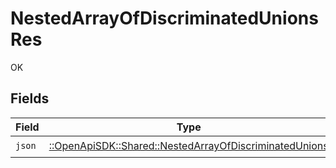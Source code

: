 # NestedArrayOfDiscriminatedUnionsRes

OK


## Fields

| Field                                                                                                             | Type                                                                                                              | Required                                                                                                          | Description                                                                                                       |
| ----------------------------------------------------------------------------------------------------------------- | ----------------------------------------------------------------------------------------------------------------- | ----------------------------------------------------------------------------------------------------------------- | ----------------------------------------------------------------------------------------------------------------- |
| `json`                                                                                                            | [::OpenApiSDK::Shared::NestedArrayOfDiscriminatedUnions](../../models/shared/nestedarrayofdiscriminatedunions.md) | :heavy_check_mark:                                                                                                | N/A                                                                                                               |